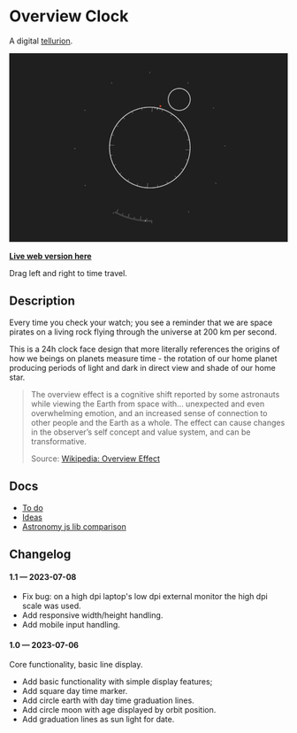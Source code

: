 # Overview Clock

A digital [tellurion](https://en.wikipedia.org/wiki/Tellurion).

<img src='https://raw.githubusercontent.com/kormyen/overview/master/2023-07-06.jpg'/>

[**Live web version here**](https://overview-kormyen.vercel.app/)

Drag left and right to time travel.

## Description

Every time you check your watch; you see a reminder that we are space pirates on a living rock flying through the universe at 200 km per second.

This is a 24h clock face design that more literally references the origins of how we beings on planets measure time - the rotation of our home planet producing periods of light and dark in direct view and shade of our home star.

> The overview effect is a cognitive shift reported by some astronauts while viewing the Earth from space with... unexpected and even overwhelming emotion, and an increased sense of connection to other people and the Earth as a whole. The effect can cause changes in the observer’s self concept and value system, and can be transformative.
>
> Source: [Wikipedia: Overview Effect](https://en.wikipedia.org/wiki/Overview_effect)

## Docs

- [To do](TODO.md)
- [Ideas](IDEAS.md)
- [Astronomy js lib comparison](https://tealdulcet.com/weather/)

## Changelog

#### 1.1 &mdash; 2023-07-08

- Fix bug: on a high dpi laptop's low dpi external monitor the high dpi scale was used.
- Add responsive width/height handling.
- Add mobile input handling.

#### 1.0 &mdash; 2023-07-06

Core functionality, basic line display.

- Add basic functionality with simple display features;
- Add square day time marker.
- Add circle earth with day time graduation lines.
- Add circle moon with age displayed by orbit position.
- Add graduation lines as sun light for date.